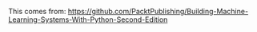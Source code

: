 This comes from:
https://github.com/PacktPublishing/Building-Machine-Learning-Systems-With-Python-Second-Edition
